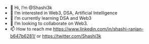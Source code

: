 - 👋 Hi, I’m @Shashi3k
- 👀 I’m interested in Web3, DSA, Artificial Intelligence
- 🌱 I’m currently learning DSA and Web3
- 💞️ I’m looking to collaborate on Web3.
- 📫 How to reach me https://www.linkedin.com/in/shashi-ranjan-b647b6281/ or https://twitter.com/Shashi3k

<!---
Shashi3k/Shashi3k is a ✨ special ✨ repository because its `README.md` (this file) appears on your GitHub profile.
You can click the Preview link to take a look at your changes.
--->
